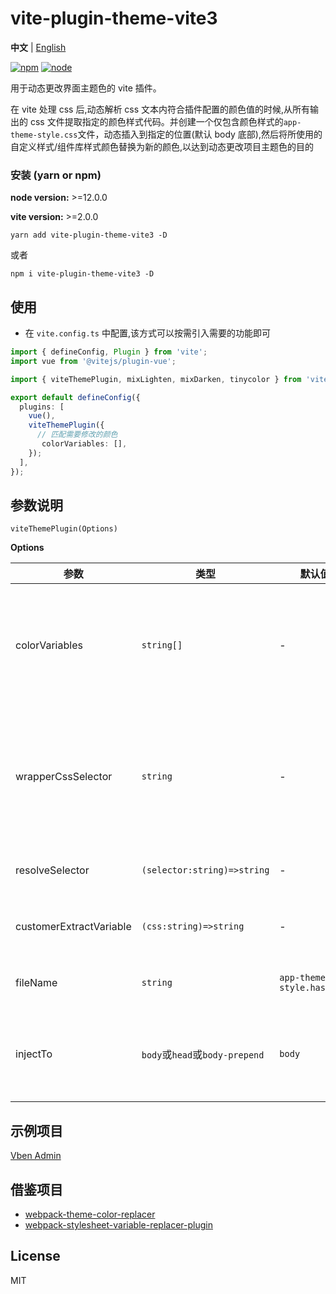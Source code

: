 # vite-plugin-theme-vite3

**中文** | [English](./README.md)

[![npm][npm-img]][npm-url] [![node][node-img]][node-url]

用于动态更改界面主题色的 vite 插件。

在 vite 处理 css 后,动态解析 css 文本内符合插件配置的颜色值的时候,从所有输出的 css 文件提取指定的颜色样式代码。并创建一个仅包含颜色样式的`app-theme-style.css`文件，动态插入到指定的位置(默认 body 底部),然后将所使用的自定义样式/组件库样式颜色替换为新的颜色,以达到动态更改项目主题色的目的

### 安装 (yarn or npm)

**node version:** >=12.0.0

**vite version:** >=2.0.0

```
yarn add vite-plugin-theme-vite3 -D
```

或者

```
npm i vite-plugin-theme-vite3 -D
```

## 使用

- 在 `vite.config.ts` 中配置,该方式可以按需引入需要的功能即可

```ts
import { defineConfig, Plugin } from 'vite';
import vue from '@vitejs/plugin-vue';

import { viteThemePlugin, mixLighten, mixDarken, tinycolor } from 'vite-plugin-theme-vite3';

export default defineConfig({
  plugins: [
    vue(),
    viteThemePlugin({
      // 匹配需要修改的颜色
       colorVariables: [],
    });
  ],
});
```

## 参数说明

`viteThemePlugin(Options)`

**Options**

| 参数 | 类型 | 默认值 | 说明 |
| --- | --- | --- | --- |
| colorVariables | `string[]` | - | 如果 css 内包含在该数组内的颜色值，则会抽取出 css |
| wrapperCssSelector | `string` | - | 通用外层选择器。可以传入 'body'等用用选择器来提高层级 |
| resolveSelector | `(selector:string)=>string` | - | 自定义选择器转换 |
| customerExtractVariable | `(css:string)=>string` | - | 自定义 css 匹配颜色抽取逻辑 |
| fileName | `string` | `app-theme-style.hash.css` | 打包后输出的文件名 |
| injectTo | `body`或`head`或`body-prepend` | `body` | 生产环境加载的 css 注入到那个标签体 |

## 示例项目

[Vben Admin](https://github.com/anncwb/vue-vben-admin)

## 借鉴项目

- [webpack-theme-color-replacer](https://github.com/hzsrc/webpack-theme-color-replacer)
- [webpack-stylesheet-variable-replacer-plugin](https://github.com/eaTong/webpack-stylesheet-variable-replacer-plugin)

## License

MIT

[npm-img]: https://img.shields.io/npm/v/vite-plugin-html.svg
[npm-url]: https://npmjs.com/package/vite-plugin-html
[node-img]: https://img.shields.io/node/v/vite-plugin-html.svg
[node-url]: https://nodejs.org/en/about/releases/
